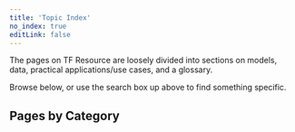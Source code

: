 ```yaml
---
title: 'Topic Index'
no_index: true
editLink: false
---
```


The pages on TF Resource are loosely divided into sections on models, data, practical applications/use cases, and a glossary.

Browse below, or use the search box up above to find something specific.

## Pages by Category

<TopicIndex />

